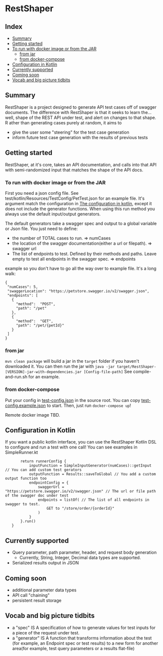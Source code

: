 # RestShaper

## Index
- [Summary](#summary)
- [Getting started](#getting-started)
- [To run with docker image or from the JAR](#to-run-with-docker-image-or-from-the-jar)
    - [from jar](#from-jar)
    - [from docker-compose](#from-docker-compose)
- [Configuration in Kotlin](#configuration-in-kotlin)
- [Currently supported](#currently-supported)
- [Coming soon](#coming-soon)
- [Vocab and big picture tidbits](#vocab-and-big-picture-tidbits)

## Summary

RestShaper is a project designed to generate API test cases off of swagger documents. 
The difference with RestShaper is that it seeks to learn the... well,
 shape of the REST API under test, and alert on changes to that shape. R
 ather than generating cases purely at random, it aims to 
 * give the user some "steering" for the test case generation
 * inform future test case generation with the results of previous tests
 
 ## Getting started
 
 RestShaper, at it's core, takes an API documentation, 
 and calls into that API with semi-randomized input 
 that matches the shape of the API docs. 
 
 ### To run with docker image or from the JAR
 
 First you need a json config file. 
 See test/kotlin/Resources/TestConfig/PetTest.json for an example file. 
 It's argument match the configuration in [The configuration in kotlin](#configuration-in-kotlin), 
 except it does not include the generator functions. When using this run method 
 you always use the default input/output generators.
 
 The default generators take a swagger spec and output to a global variable or Json file. 
 You just need to define:
 * the number of TOTAL cases to run. => numCases
 * the location of the swagger documentation(either a url or filepath). => swagger url
 * The list of endpoints to test. Defined by their methods and paths. 
 Leave empty to test all endpoints in the swagger spec. => endpoints
 
 example so you don't have to go all the way over to example file. It's a long walk:
 ```
{
  "numCases": 5,
  "swaggerLocation": "https://petstore.swagger.io/v2/swagger.json",
  "endpoints": [
    {
      "method":  "POST",
      "path": "/pet"
    },
    {
      "method":  "GET",
      "path": "/pet/{petId}"
    }
  ]
}
   ```
 
 ### from jar
 
 `mvn clean package` will build a jar in the `target` folder if you haven't downloaded it.
 You can then run the jar with `java -jar target/RestShaper-[VERSION]-jar-with-dependencies.jar [Config-file-path]`
 See compile-and-run.sh for an example.
 
 ### from docker-compose
Put your config in [test-config.json](test-config.json) in the source root. 
You can copy [test-config.example.json](test-config.example.json) to start.
Then, just run `docker-compose up`! 

Remote docker image TBD.
 
 ## Configuration in Kotlin
 
 If you want a public kotlin interface, you can use the RestShaper Kotlin 
 DSL to configure and run a test with one call! You can see examples 
 in SimpleRunner.kt
 ``` fun petStoreGetOrder(numCases: Int = 5): Boolean {
        return runnerConfig {
            inputFunction = SimpleInputGenerator(numCases)::getInput  // You can add custom test gerators
            outputFunction = Results::saveToGlobal // You add a custom output function too
            endpointConfig = {
                swaggerUrl = "https://petstore.swagger.io/v2/swagger.json" // The url or file path of the swagger doc under test
                endpoints = listOf( // The list of all endpoints in swagger to test. 
                    GET to "/store/order/{orderId}"
                )
            }
        }.run()
    } 
```
 
 ## Currently supported
 
 * Query parameter, path parameter, header, and request body generation
    * Currently, String, Integer, Decimal data types are supported.
 * Serialized results output in JSON
 
 ## Coming soon
 * additional parameter data types
 * API call "chaining"
 * persistent result storage
 
 ## Vocab and big picture tidbits
 - a "spec" IS A specification of how to generate values for test 
 inputs for a piece of the request under test.
- a "generator" IS A function that transforms information about the test
(for example, an Endpoint spec or test results) to a new form for another
area(for example, test query parameters or a results flat-file)
